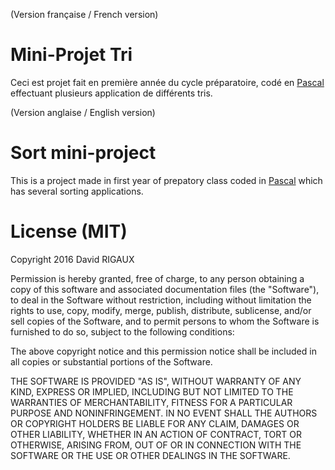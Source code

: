(Version française / French version)

# Mini-Projet Tri
Ceci est projet fait en première année du cycle préparatoire, codé en [Pascal](https://www.freepascal.org/) effectuant plusieurs application de différents tris.

(Version anglaise / English version)

# Sort mini-project
This is a project made in first year of prepatory class coded in [Pascal](https://www.freepascal.org/) which has several sorting applications.

# License (MIT)
Copyright 2016 David RIGAUX

Permission is hereby granted, free of charge, to any person obtaining a copy of this software and associated documentation files (the "Software"), to deal in the Software without restriction, including without limitation the rights to use, copy, modify, merge, publish, distribute, sublicense, and/or sell copies of the Software, and to permit persons to whom the Software is furnished to do so, subject to the following conditions:

The above copyright notice and this permission notice shall be included in all copies or substantial portions of the Software.

THE SOFTWARE IS PROVIDED "AS IS", WITHOUT WARRANTY OF ANY KIND, EXPRESS OR IMPLIED, INCLUDING BUT NOT LIMITED TO THE WARRANTIES OF MERCHANTABILITY, FITNESS FOR A PARTICULAR PURPOSE AND NONINFRINGEMENT. IN NO EVENT SHALL THE AUTHORS OR COPYRIGHT HOLDERS BE LIABLE FOR ANY CLAIM, DAMAGES OR OTHER LIABILITY, WHETHER IN AN ACTION OF CONTRACT, TORT OR OTHERWISE, ARISING FROM, OUT OF OR IN CONNECTION WITH THE SOFTWARE OR THE USE OR OTHER DEALINGS IN THE SOFTWARE.
